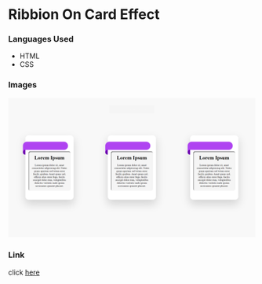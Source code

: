 <h1>Ribbion On Card Effect</h1>
<h3>Languages Used</h3>
<ul>
  <li>HTML</li>
  <li>CSS</li>
</ul>
<h3>Images</h3>
<img src="./images/Screenshot (29).png"/>
<h3>Link</h3>
<p>click <a href="https://brave-edison-06d33b.netlify.app/">here</a></p>

